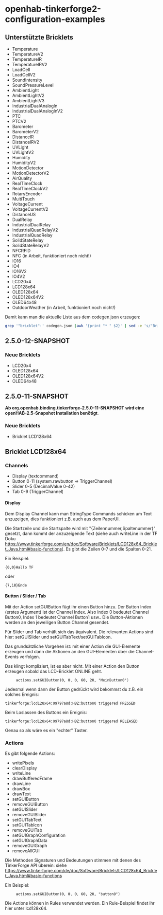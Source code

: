 # openhab-tinkerforge2-configuration-examples

## Unterstützte Bricklets

* Temperature
* TemperatureV2
* TemperatureIR
* TemperatureIRV2
* LoadCell
* LoadCellV2
* SoundIntensity
* SoundPressureLevel
* AmbientLight
* AmbientLightV2
* AmbientLightV3
* IndustrialDualAnalogIn
* IndustrialDualAnalogInV2
* PTC
* PTCV2
* Barometer
* BarometerV2
* DistanceIR
* DistanceIRV2
* UVLight
* UVLightV2
* Humidity
* HumidityV2
* MotionDetector
* MotionDetectorV2
* AirQuality
* RealTimeClock
* RealTimeClockV2
* RotaryEncoder
* MultiTouch
* VoltageCurrent
* VoltageCurrentV2
* DistanceUS
* DualRelay
* IndustrialDualRelay
* IndustrialQuadRelayV2
* IndustrialQuadRelay
* SolidStateRelay
* SolidStateRelayV2
* NFCRFID
* NFC (in Arbeit, funktioniert noch nicht!)
* IO16
* IO4
* IO16V2
* IO4V2
* LCD20x4
* LCD128x64
* OLED128x64
* OLED128x64V2
* OLED64x48
* OutdoorWeather (in Arbeit, funktioniert noch nicht!)

Damit kann man die aktuelle Liste aus dem codegen.json erzeugen:

```bash
grep '"bricklet":' codegen.json |awk '{print "* " $2}' | sed -e 's/"Bricklet//' | sed -e 's/",$//'
```

## 2.5.0-12-SNAPSHOT

### Neue Bricklets

* LCD20x4
* OLED128x64
* OLED128x64V2
* OLED64x48

## 2.5.0-11-SNAPSHOT

__Ab org.openhab.binding.tinkerforge-2.5.0-11-SNAPSHOT wird eine openHAB-2.5-Snapshot Installation benötigt__.


### Neue Bricklets

* Bricklet LCD128x64

## Bricklet LCD128x64

### Channels

* Display (textcommand)
* Button 0-11 (system.rawbutton => TriggerChannel)
* Slider 0-5 (DecimalValue 0-42)
* Tab 0-9 (TriggerChannel)

#### Display

Dem Display Channel kann man StringType Commands schicken um Text anzuzeigen, dies funktioniert z.B. auch aus dem PaperUI.

Die Startzeile und die Startspalte wird mit "{Zeilennummer,Spaltenummer}" gesetzt, dann kommt der anzuzeigende Text (siehe auch writeLine in der TF Doku https://www.tinkerforge.com/en/doc/Software/Bricklets/LCD128x64_Bricklet_Java.html#basic-functions). Es gibt die Zeilen 0-7 und die Spalten 0-21.

Ein Beispiel:

```
{0,0}Hallo TF
```

oder 

```
{7,18}Ende
```

#### Button / Slider / Tab

Mit der Action setGUIButton fügt ihr einen Button hinzu. Der Button Index (erstes Argument) ist der Channel Index. Also Index 0 bedeutet Channel Button0, Index 1 bedeutet Channel Button1 usw.. Die Button-Aktionen werden an den jeweiligen Button Channel gesendet.

Für Slider und Tab verhält sich das äquivalent. Die relevanten Actions sind hier: setGUISlider und setGUITabText/setGUITabIcon.

Das grundsätzliche Vorgehen ist: mit einer Action die GUI-Elemente erzeugen und dann die Aktionen an den GUI-Elementen über die Channel-Events verfolgen.

Das klingt kompliziert, ist es aber nicht.
Mit einer Action den Button erzeugen sobald das LCD-Bricklet ONLINE geht. 

```
     actions.setGUIButton(0, 0, 0, 60, 20, "MeinButton0")
```

Jedesmal wenn dann der Button gedrückt wird bekommst du z.B. ein solches Ereignis:

```
tinkerforge:lcd128x64:09797a8d:H8Z:button0 triggered PRESSED
```

Beim Loslassen des Buttons ein Ereignis:

```
tinkerforge:lcd128x64:09797a8d:H8Z:button0 triggered RELEASED
```

Genau so als wäre es ein "echter" Taster.

### Actions

Es gibt folgende Actions:

* writePixels
* clearDisplay
* writeLine
* drawBufferedFrame
* drawLine
* drawBox
* drawText
* setGUIButton
* removeGUIButton
* setGUISlider
* removeGUISlider
* setGUITabText
* setGUITabIcon
* removeGUITab
* setGUIGraphConfiguration
* setGUIGraphData
* removeGUIGraph
* removeAllGUI

Die Methoden Signaturen und Bedeutungen stimmen mit denen des TinkerForge API überein: siehe https://www.tinkerforge.com/de/doc/Software/Bricklets/LCD128x64_Bricklet_Java.html#basic-functions

Ein Beispiel:

```
     actions.setGUIButton(0, 0, 0, 60, 20, "button0")
```

Die Actions können in Rules verwendet werden. Ein Rule-Beispiel findet ihr hier unter lcd128x64.

